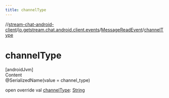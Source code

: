```yaml
---
title: channelType
---
```

//[stream-chat-android-client](../../../index.md)/[io.getstream.chat.android.client.events](../index.md)/[MessageReadEvent](index.md)/[channelType](channelType.md)



# channelType  
[androidJvm]  
Content  
@SerializedName(value = channel_type)  
  
open override val [channelType](channelType.md): [String](https://kotlinlang.org/api/latest/jvm/stdlib/kotlin/-string/index.html)  



